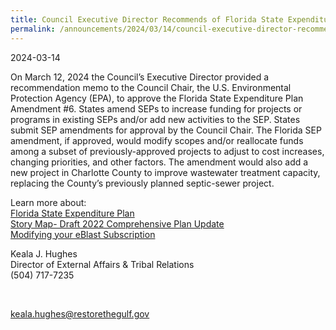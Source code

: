 ```yaml
---
title: Council Executive Director Recommends of Florida State Expenditure Plan Amendment #6
permalink: /announcements/2024/03/14/council-executive-director-recommends-florida-state-expenditure-plan-amendment-6/
---
```


2024-03-14

On March 12, 2024 the Council’s Executive Director provided a recommendation memo to the Council Chair, the U.S. Environmental Protection Agency (EPA), to approve the Florida State Expenditure Plan Amendment #6. States amend SEPs to increase funding for projects or programs in existing SEPs and/or add new activities to the SEP. States submit SEP amendments for approval by the Council Chair. The Florida SEP amendment, if approved, would modify scopes and/or reallocate funds among a subset of previously-approved projects to adjust to cost increases, changing priorities, and other factors. The amendment would also add a new project in Charlotte County to improve wastewater treatment capacity, replacing the County’s previously planned septic-sewer project.

Learn more about:  
[Florida State Expenditure Plan](/spill-impact-component/florida)  
[Story Map- Draft 2022 Comprehensive Plan Update](https://gcc02.safelinks.protection.outlook.com/?url=https%3A%2F%2Farcg.is%2F0vzX841&data=05%7C02%7Celwilson%40contractor.usgs.gov%7Cf2c3a065d54f4da23c1908dc437753da%7C0693b5ba4b184d7b9341f32f400a5494%7C0%7C0%7C638459426991645767%7CUnknown%7CTWFpbGZsb3d8eyJWIjoiMC4wLjAwMDAiLCJQIjoiV2luMzIiLCJBTiI6Ik1haWwiLCJXVCI6Mn0%3D%7C0%7C%7C%7C&sdata=NknkCvGpuLdYSJvhoWH%2F2y043NuZYif9gwHklvvIDBk%3D&reserved=0)  
[Modifying your eBlast Subscription](https://gcc02.safelinks.protection.outlook.com/?url=https%3A%2F%2Fwww.restorethegulf.gov%2Fapps%2Feblast%2FModifyInformation.aspx&data=05%7C02%7Celwilson%40contractor.usgs.gov%7Cf2c3a065d54f4da23c1908dc437753da%7C0693b5ba4b184d7b9341f32f400a5494%7C0%7C0%7C638459426991653125%7CUnknown%7CTWFpbGZsb3d8eyJWIjoiMC4wLjAwMDAiLCJQIjoiV2luMzIiLCJBTiI6Ik1haWwiLCJXVCI6Mn0%3D%7C0%7C%7C%7C&sdata=uHzOPesWW7nkSuTzD4KHL9QRSl5t817K98y4fQDmgHI%3D&reserved=0)

Keala J. Hughes  
Director of External Affairs & Tribal Relations  
(504) 717-7235

 

[keala.hughes@restorethegulf.gov](mailto:keala.hughes@restorethegulf.gov)
